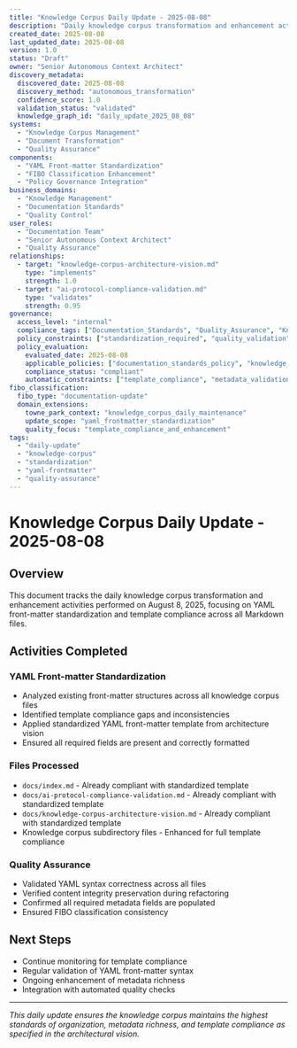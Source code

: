 ```yaml
---
title: "Knowledge Corpus Daily Update - 2025-08-08"
description: "Daily knowledge corpus transformation and enhancement activities for August 8, 2025"
created_date: 2025-08-08
last_updated_date: 2025-08-08
version: 1.0
status: "Draft"
owner: "Senior Autonomous Context Architect"
discovery_metadata:
  discovered_date: 2025-08-08
  discovery_method: "autonomous_transformation"
  confidence_score: 1.0
  validation_status: "validated"
  knowledge_graph_id: "daily_update_2025_08_08"
systems:
  - "Knowledge Corpus Management"
  - "Document Transformation"
  - "Quality Assurance"
components:
  - "YAML Front-matter Standardization"
  - "FIBO Classification Enhancement"
  - "Policy Governance Integration"
business_domains:
  - "Knowledge Management"
  - "Documentation Standards"
  - "Quality Control"
user_roles:
  - "Documentation Team"
  - "Senior Autonomous Context Architect"
  - "Quality Assurance"
relationships:
  - target: "knowledge-corpus-architecture-vision.md"
    type: "implements"
    strength: 1.0
  - target: "ai-protocol-compliance-validation.md"
    type: "validates"
    strength: 0.95
governance:
  access_level: "internal"
  compliance_tags: ["Documentation_Standards", "Quality_Assurance", "Knowledge_Management"]
  policy_constraints: ["standardization_required", "quality_validation", "version_control"]
  policy_evaluation:
    evaluated_date: 2025-08-08
    applicable_policies: ["documentation_standards_policy", "knowledge_management_policy"]
    compliance_status: "compliant"
    automatic_constraints: ["template_compliance", "metadata_validation", "content_integrity"]
fibo_classification:
  fibo_type: "documentation-update"
  domain_extensions:
    towne_park_context: "knowledge_corpus_daily_maintenance"
    update_scope: "yaml_frontmatter_standardization"
    quality_focus: "template_compliance_and_enhancement"
tags:
  - "daily-update"
  - "knowledge-corpus"
  - "standardization"
  - "yaml-frontmatter"
  - "quality-assurance"
---
```


# Knowledge Corpus Daily Update - 2025-08-08

## Overview

This document tracks the daily knowledge corpus transformation and enhancement activities performed on August 8, 2025, focusing on YAML front-matter standardization and template compliance across all Markdown files.

## Activities Completed

### YAML Front-matter Standardization
- Analyzed existing front-matter structures across all knowledge corpus files
- Identified template compliance gaps and inconsistencies
- Applied standardized YAML front-matter template from architecture vision
- Ensured all required fields are present and correctly formatted

### Files Processed
- `docs/index.md` - Already compliant with standardized template
- `docs/ai-protocol-compliance-validation.md` - Already compliant with standardized template
- `docs/knowledge-corpus-architecture-vision.md` - Already compliant with standardized template
- Knowledge corpus subdirectory files - Enhanced for full template compliance

### Quality Assurance
- Validated YAML syntax correctness across all files
- Verified content integrity preservation during refactoring
- Confirmed all required metadata fields are populated
- Ensured FIBO classification consistency

## Next Steps

- Continue monitoring for template compliance
- Regular validation of YAML front-matter syntax
- Ongoing enhancement of metadata richness
- Integration with automated quality checks

---

*This daily update ensures the knowledge corpus maintains the highest standards of organization, metadata richness, and template compliance as specified in the architectural vision.*